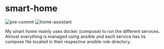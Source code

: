 # smart-home

![pre-commit](https://github.com/claha/smart-home/actions/workflows/pre-commit.yaml/badge.svg)
![home-assistant](https://github.com/claha/smart-home/actions/workflows/home-assistant.yaml/badge.svg)

My smart home mainly uses docker (compose) to run the different services. Almost
everything is managed using ansible and each service has its compose file located
in their respective ansible role directory.

